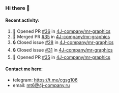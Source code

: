 ### Hi there 👋

#### Recent activity:
<!--START_SECTION:activity-->
1. 💪 Opened PR [#36](https://github.com/4J-company/mr-graphics/pull/36) in [4J-company/mr-graphics](https://github.com/4J-company/mr-graphics)
2. 🎉 Merged PR [#35](https://github.com/4J-company/mr-graphics/pull/35) in [4J-company/mr-graphics](https://github.com/4J-company/mr-graphics)
3. 🔒 Closed issue [#28](https://github.com/4J-company/mr-graphics/issues/28) in [4J-company/mr-graphics](https://github.com/4J-company/mr-graphics)
4. 🔒 Closed issue [#31](https://github.com/4J-company/mr-graphics/issues/31) in [4J-company/mr-graphics](https://github.com/4J-company/mr-graphics)
5. 💪 Opened PR [#35](https://github.com/4J-company/mr-graphics/pull/35) in [4J-company/mr-graphics](https://github.com/4J-company/mr-graphics)
<!--END_SECTION:activity-->

#### Contact me here:
 - telegram: https://t.me/cgsg106
 - email:    mt6@4j-company.ru
